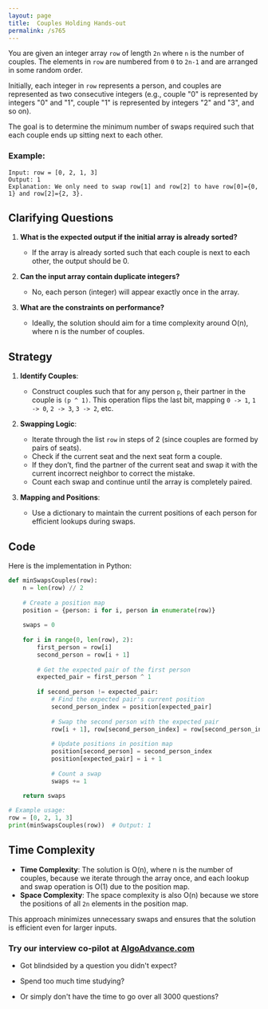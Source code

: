 ```yaml
---
layout: page
title:  Couples Holding Hands-out
permalink: /s765
---
```


You are given an integer array `row` of length `2n` where `n` is the number of couples. The elements in `row` are numbered from `0` to `2n-1` and are arranged in some random order. 

Initially, each integer in `row` represents a person, and couples are represented as two consecutive integers (e.g., couple "0" is represented by integers "0" and "1", couple "1" is represented by integers "2" and "3", and so on).

The goal is to determine the minimum number of swaps required such that each couple ends up sitting next to each other.

### Example:
```
Input: row = [0, 2, 1, 3]
Output: 1
Explanation: We only need to swap row[1] and row[2] to have row[0]={0, 1} and row[2]={2, 3}.
```

## Clarifying Questions

1. **What is the expected output if the initial array is already sorted?**
   - If the array is already sorted such that each couple is next to each other, the output should be 0.

2. **Can the input array contain duplicate integers?**
   - No, each person (integer) will appear exactly once in the array.

3. **What are the constraints on performance?**
   - Ideally, the solution should aim for a time complexity around O(n), where n is the number of couples.

## Strategy

1. **Identify Couples**:
   - Construct couples such that for any person `p`, their partner in the couple is `(p ^ 1)`. This operation flips the last bit, mapping `0 -> 1`, `1 -> 0`, `2 -> 3`, `3 -> 2`, etc.

2. **Swapping Logic**:
   - Iterate through the list `row` in steps of 2 (since couples are formed by pairs of seats).
   - Check if the current seat and the next seat form a couple.
   - If they don’t, find the partner of the current seat and swap it with the current incorrect neighbor to correct the mistake.
   - Count each swap and continue until the array is completely paired.

3. **Mapping and Positions**:
   - Use a dictionary to maintain the current positions of each person for efficient lookups during swaps.

## Code

Here is the implementation in Python:

```python
def minSwapsCouples(row):
    n = len(row) // 2
    
    # Create a position map
    position = {person: i for i, person in enumerate(row)}
    
    swaps = 0
    
    for i in range(0, len(row), 2):
        first_person = row[i]
        second_person = row[i + 1]
        
        # Get the expected pair of the first person
        expected_pair = first_person ^ 1
        
        if second_person != expected_pair:
            # Find the expected pair's current position
            second_person_index = position[expected_pair]
            
            # Swap the second person with the expected pair
            row[i + 1], row[second_person_index] = row[second_person_index], row[i + 1]
            
            # Update positions in position map
            position[second_person] = second_person_index
            position[expected_pair] = i + 1
            
            # Count a swap
            swaps += 1
    
    return swaps

# Example usage:
row = [0, 2, 1, 3]
print(minSwapsCouples(row))  # Output: 1
```

## Time Complexity

- **Time Complexity**: The solution is O(n), where n is the number of couples, because we iterate through the array once, and each lookup and swap operation is O(1) due to the position map.
- **Space Complexity**: The space complexity is also O(n) because we store the positions of all `2n` elements in the position map.

This approach minimizes unnecessary swaps and ensures that the solution is efficient even for larger inputs.


### Try our interview co-pilot at [AlgoAdvance.com](https://algoAdvance.com)

- Got blindsided by a question you didn't expect?

- Spend too much time studying?

- Or simply don't have the time to go over all 3000 questions?

